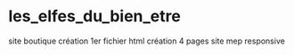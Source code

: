 # les_elfes_du_bien_etre
site boutique
création 1er fichier html
création 4 pages site 
mep responsive

